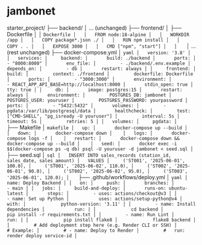 # jambonet
starter_project/
├── backend/
│   ... (unchanged)
├── frontend/
│   ├── Dockerfile
│   │   ```Dockerfile
│   │   FROM node:18-alpine
│   │   WORKDIR /app
│   │   COPY package*.json ./
│   │   RUN npm install
│   │   COPY . .
│   │   EXPOSE 3000
│   │   CMD ["npm", "start"]
│   │   ```
│   ... (rest unchanged)
├── docker-compose.yml
│   ```yaml
│   version: '3.8'
│   
│   services:
│     backend:
│       build: ./backend
│       ports:
│         - "8000:8000"
│       env_file:
│         - ./backend/.env.example
│       depends_on:
│         - db
│       restart: always
│
│     frontend:
│       build:
│         context: ./frontend
│         dockerfile: Dockerfile
│       ports:
│         - "3000:3000"
│       environment:
│         - REACT_APP_API_BASE=http://localhost:8000
│       stdin_open: true
│       tty: true
│
│     db:
│       image: postgres:15
│       restart: always
│       environment:
│         POSTGRES_DB: jambonet
│         POSTGRES_USER: youruser
│         POSTGRES_PASSWORD: yourpassword
│       ports:
│         - "5432:5432"
│       volumes:
│         - pgdata:/var/lib/postgresql/data
│       healthcheck:
│         test: ["CMD-SHELL", "pg_isready -U youruser"]
│         interval: 5s
│         timeout: 5s
│         retries: 5
│
│   volumes:
│     pgdata:
│   ```
├── Makefile
│   ```makefile
│   up:
│   	docker-compose up --build
│   
│   down:
│   	docker-compose down
│   
│   logs:
│   	docker-compose logs -f
│   
│   restart:
│   	docker-compose down && docker-compose up --build
│   
│   seed:
│   	docker exec -i $$(docker-compose ps -q db) psql -U youruser -d jambonet < seed.sql
│   ```
├── seed.sql
│   ```sql
│   INSERT INTO sales_records (station_id, sales_date, sales_amount)
│   VALUES
│     ('ST001', '2025-06-01', 100.0),
│     ('ST001', '2025-06-02', 110.0),
│     ('ST002', '2025-06-01', 90.0),
│     ('ST002', '2025-06-02', 95.0),
│     ('ST003', '2025-06-01', 120.0);
│   ```
├── .github/workflows/deploy.yml
│   ```yaml
│   name: Deploy Backend
│
│   on:
│     push:
│       branches:
│         - main
│
│   jobs:
│     build-and-deploy:
│       runs-on: ubuntu-latest
│       steps:
│         - uses: actions/checkout@v3
│
│         - name: Set up Python
│           uses: actions/setup-python@v4
│           with:
│             python-version: '3.11'
│
│         - name: Install dependencies
│           run: |
│             cd backend
│             pip install -r requirements.txt
│
│         - name: Run Lint
│           run: |
│             pip install flake8
│             flake8 backend
│
│         # Add deployment step here (e.g. Render CLI or SSH)
│         # Example:
│         # - name: Deploy to Render
│         #   run: render deploy service-id
│   ```
